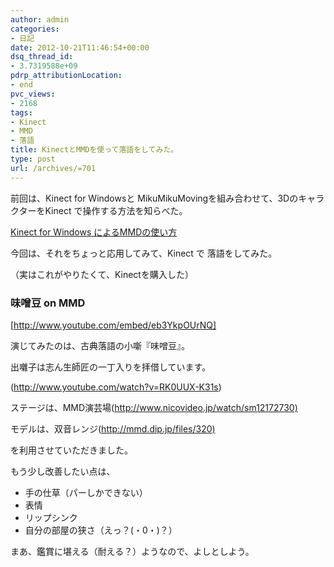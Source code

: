 ```yaml
---
author: admin
categories:
- 日記
date: 2012-10-21T11:46:54+00:00
dsq_thread_id:
- 3.7319588e+09
pdrp_attributionLocation:
- end
pvc_views:
- 2168
tags:
- Kinect
- MMD
- 落語
title: KinectとMMDを使って落語をしてみた。
type: post
url: /archives/=701
---
```


前回は、Kinect for Windowsと MikuMikuMovingを組み合わせて、3DのキャラクターをKinect で操作する方法を知らべた。

[Kinect for Windows によるMMDの使い方][1]

今回は、それをちょっと応用してみて、Kinect で 落語をしてみた。
  
（実はこれがやりたくて、Kinectを購入した）

### 味噌豆 on MMD

[http://www.youtube.com/embed/eb3YkpOUrNQ]

演じてみたのは、古典落語の小噺『味噌豆』。

出囃子は志ん生師匠の一丁入りを拝借しています。
  
(<http://www.youtube.com/watch?v=RK0UUX-K31s>)
  
ステージは、MMD演芸場(<http://www.nicovideo.jp/watch/sm12172730)>
  
モデルは、双音レンジ(<http://mmd.dip.jp/files/320)>
  
を利用させていただきました。

もう少し改善したい点は、

  * 手の仕草（パーしかできない）
  * 表情
  * リップシンク
  * 自分の部屋の狭さ（えっ？(・0・)？）

まあ、鑑賞に堪える（耐える？）ようなので、よしとしよう。

<div id="fastlookup_top" style="display: none;">
</div>

 [1]: http://futurismo.biz/archives/692 "Kinect for Windows によるMMDの使い方"